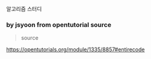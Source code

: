 알고리즘 스터디

### by jsyoon from opentutorial source 

>source 

https://opentutorials.org/module/1335/8857#entirecode